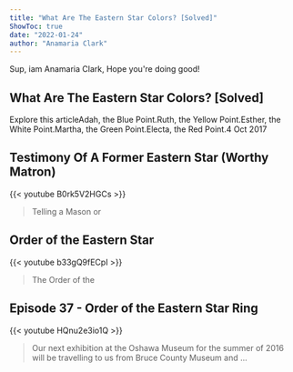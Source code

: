 ```yaml
---
title: "What Are The Eastern Star Colors? [Solved]"
ShowToc: true 
date: "2022-01-24"
author: "Anamaria Clark" 
---
```


Sup, iam Anamaria Clark, Hope you're doing good!
## What Are The Eastern Star Colors? [Solved]
Explore this articleAdah, the Blue Point.Ruth, the Yellow Point.Esther, the White Point.Martha, the Green Point.Electa, the Red Point.4 Oct 2017

## Testimony Of A Former Eastern Star (Worthy Matron)
{{< youtube B0rk5V2HGCs >}}
>Telling a Mason or 

## Order of the Eastern Star
{{< youtube b33gQ9fECpI >}}
>The Order of the 

## Episode 37 - Order of the Eastern Star Ring
{{< youtube HQnu2e3io1Q >}}
>Our next exhibition at the Oshawa Museum for the summer of 2016 will be travelling to us from Bruce County Museum and ...

